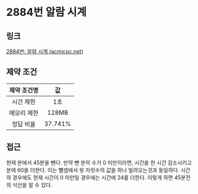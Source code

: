 # 2884번 알람 시계

## 링크

[2884번: 알람 시계 (acmicpc.net)](https://www.acmicpc.net/problem/2884)

## 제약 조건

| 제약 조건명 |   값    |
| :---------: | :-----: |
|  시간 제한  |   1초   |
| 메모리 제한 |  128MB  |
|  정답 비율  | 37.741% |

## 접근

현재 분에서 45분을 뺀다. 만약 뺀 분의 수가 0 미만이라면, 시간을 한 시간 감소시키고 분에 60을 더한다. 이는 뺄셈에서 윗 자릿수의 값을 하나 빌려오는것과 동일하다. 시간의 경우에도 현재 시간이 0 미만일 경우에는 시간에 24를 더한다. 이렇게 하면 45분전의 식산을 알 수 있다.
